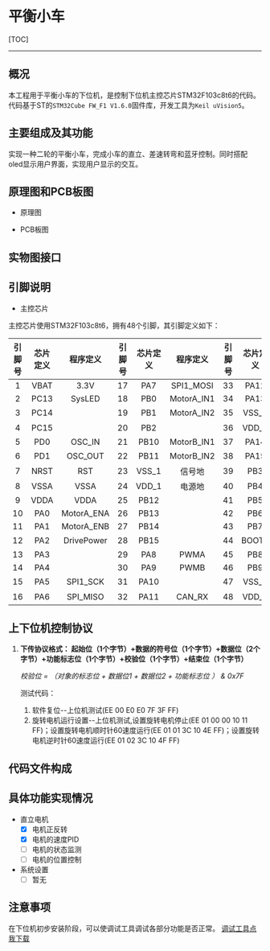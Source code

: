 # 平衡小车

[TOC]

------



## 概况

​	本工程用于平衡小车的下位机，是控制下位机主控芯片STM32F103c8t6的代码。代码基于ST的`STM32Cube FW_F1 V1.6.0`固件库，开发工具为`Keil uVision5`。

## 主要组成及其功能

​	实现一种二轮的平衡小车，完成小车的直立、差速转弯和蓝牙控制。同时搭配oled显示用户界面，实现用户显示的交互。

## 原理图和PCB板图

- 原理图

  

- PCB板图

  

## 实物图接口



## 引脚说明

- 主控芯片

主控芯片使用STM32F103c8t6，拥有48个引脚，其引脚定义如下：

| 引脚号 | 芯片定义 |  程序定义  | 引脚号 | 芯片定义 |  程序定义  | 引脚号 | 芯片定义 |  程序定义  |
| :----: | :------: | :--------: | :----: | :------: | :--------: | :----: | :------: | :--------: |
|   1    |   VBAT   |    3.3V    |   17   |   PA7    | SPI1_MOSI  |   33   |   PA12   |   CAN_TX   |
|   2    |   PC13   |   SysLED   |   18   |   PB0    | MotorA_IN1 |   34   |   PA13   |   SWDIO    |
|   3    |   PC14   |            |   19   |   PB1    | MotorA_IN2 |   35   |  VSS_2   |   信号地   |
|   4    |   PC15   |            |   20   |   PB2    |            |   36   |  VDD_2   |   电源地   |
|   5    |   PD0    |   OSC_IN   |   21   |   PB10   | MotorB_IN1 |   37   |   PA14   |   SWCLK    |
|   6    |   PD1    |  OSC_OUT   |   22   |   PB11   | MotorB_IN2 |   38   |   PA15   |    预留    |
|   7    |   NRST   |    RST     |   23   |  VSS_1   |   信号地   |   39   |   PB3    |    预留    |
|   8    |   VSSA   |    VSSA    |   24   |  VDD_1   |   电源地   |   40   |   PB4    | MotorB_ENA |
|   9    |   VDDA   |    VDDA    |   25   |   PB12   |            |   41   |   PB5    | MotorB_ENB |
|   10   |   PA0    | MotorA_ENA |   26   |   PB13   |            |   42   |   PB6    | USART1_TX  |
|   11   |   PA1    | MotorA_ENB |   27   |   PB14   |            |   43   |   PB7    | USART1_RX  |
|   12   |   PA2    | DrivePower |   28   |   PB15   |            |   44   |  BOOT0   |   信号地   |
|   13   |   PA3    |            |   29   |   PA8    |    PWMA    |   45   |   PB8    |  I2C1_SCL  |
|   14   |   PA4    |            |   30   |   PA9    |    PWMB    |   46   |   PB9    |  I2C1_SDA  |
|   15   |   PA5    |  SPI1_SCK  |   31   |   PA10   |            |   47   |  VSS_3   |   信号地   |
|   16   |   PA6    |  SPI_MISO  |   32   |   PA11   |   CAN_RX   |   48   |  VDD_3   |   电源地   |

## 上下位机控制协议

1. **下传协议格式：
   起始位（1个字节）+数据的符号位（1个字节）+数据位（2个字节）+功能标志位（1个字节）+校验位（1个字节）+结束位（1个字节）**

   *校验位 = （对象的标志位 + 数据位1 + 数据位2 + 功能标志位 ） & 0x7F*

   

   测试代码：

   1. 软件复位--上位机测试(EE 00 E0 E0 7F 3F FF)
   2. 旋转电机运行设置--上位机测试,设置旋转电机停止(EE 01 00 00 10 11 FF)；设置旋转电机顺时针60速度运行(EE 01 01 3C 10 4E FF)；设置旋转电机逆时针60速度运行(EE 01 02 3C 10 4F FF)

## 代码文件构成

## 

## 具体功能实现情况

- 直立电机
  - [x] 电机正反转
  - [x] 电机的速度PID
  - [ ] 电机的状态监测
  - [ ] 电机的位置控制
- 系统设置
  - [ ] 暂无

## 注意事项

在下位机初步安装阶段，可以使调试工具调试各部分功能是否正常。
[调试工具点我下载](/uploads/609cf1a2a52ff086e30ef0dfcf1ccdb8/调试工具.zip)
